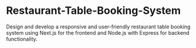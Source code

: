 # Restaurant-Table-Booking-System
Design and develop a responsive and user-friendly restaurant table booking system using Next.js for the frontend and Node.js with Express for backend functionality.
